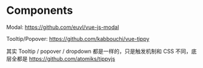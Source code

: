 # Components

Modal: https://github.com/euvl/vue-js-modal

Tooltip/Popover: https://github.com/kabbouchi/vue-tippy

其实 Tooltip / popover / dropdown 都是一样的，只是触发机制和 CSS 不同，底层全都是 https://github.com/atomiks/tippyjs
